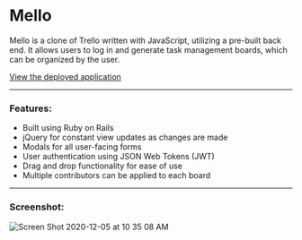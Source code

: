 # Mello

Mello is a clone of Trello written with JavaScript, utilizing a pre-built back end. It allows users to log in and generate task management boards, which can be organized by the user.
  
  
[View the deployed application](https://mellofs.herokuapp.com/)
___

### Features:
- Built using Ruby on Rails
- jQuery for constant view updates as changes are made
- Modals for all user-facing forms
- User authentication using JSON Web Tokens (JWT)
- Drag and drop functionality for ease of use
- Multiple contributors can be applied to each board

___
### Screenshot:
![Screen Shot 2020-12-05 at 10 35 08 AM](https://user-images.githubusercontent.com/69730427/101259393-83b0b380-36dd-11eb-899e-8100d7022b04.png)
